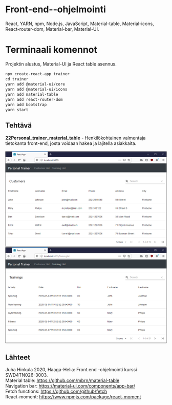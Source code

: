 # Front-end--ohjelmointi
React, YARN, npm, Node.js, JavaScript, Material-table, Material-icons, React-router-dom, Material-bar, Material-UI.

# Terminaali komennot
Projektin alustus, Material-UI ja React table asennus.
```
npx create-react-app trainer
cd trainer
yarn add @material-ui/core
yarn add @material-ui/icons
yarn add material-table
yarn add react-router-dom
yarn add bootstrap
yarn start
```

## Tehtävä
**22Personal_trainer_material_table** - Henkilökohtainen valmentaja tietokanta front-end, josta voidaan hakea ja lajitella asiakkaita. \
 \
![Trainer Table1](../img/t1k1.PNG)
 \
![Trainer Table2](../img/t1k2.PNG)

## Lähteet
Juha Hinkula 2020, Haaga-Helia: Front end -ohjelmointi kurssi SWD4TN026-3003. \
Material table: https://github.com/mbrn/material-table \
Navigation bar: https://material-ui.com/components/app-bar/ \
Fetch functions: https://github.com/github/fetch \
React-moment: https://www.npmjs.com/package/react-moment
